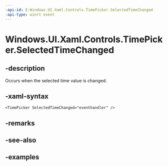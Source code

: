 ```yaml
---
-api-id: E:Windows.UI.Xaml.Controls.TimePicker.SelectedTimeChanged
-api-type: winrt event
---
```


<!-- Event syntax.
public event TypedEventHandler SelectedTimeChanged<TimePicker, TimePickerSelectedValueChangedEventArgs>
-->

# Windows.UI.Xaml.Controls.TimePicker.SelectedTimeChanged

## -description

Occurs when the selected time value is changed.

## -xaml-syntax

```xaml
<TimePicker SelectedTimeChanged="eventhandler" />
```

## -remarks

## -see-also

## -examples

